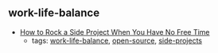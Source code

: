 work-life-balance
---
* [How to Rock a Side Project When You Have No Free Time](http://www.stackoverflow.blog/code-for-a-living/how-to-rock-a-side-project-when-you-have-no-free-time)
    * tags: [work-life-balance](../tags/work-life-balance.md), [open-source](../tags/open-source.md), [side-projects](../tags/side-projects.md)
